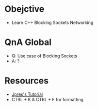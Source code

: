 # Obejctive
- Learn C++ Blocking Sockets Networking

# QnA Global
- Q: Use case of Blocking Sockets
- A: ?

# Resources
- [Jpres's Tutorial](https://youtube.com/playlist?list=PLcacUGyBsOIDPNN9KRxYhD7_zVLmfA_Zy)
- CTRL + K & CTRL + F for formatting